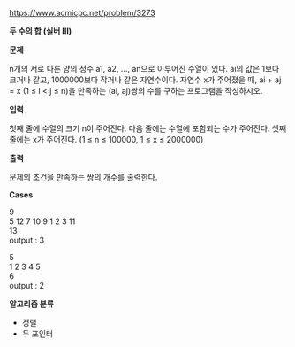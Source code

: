 https://www.acmicpc.net/problem/3273

**두 수의 합 (실버 III)**

**문제**

n개의 서로 다른 양의 정수 a1, a2, ..., an으로 이루어진 수열이 있다. ai의 값은 1보다 크거나 같고, 1000000보다 작거나 같은 자연수이다. 자연수 x가 주어졌을 때, ai + aj = x (1 ≤ i < j ≤ n)을 만족하는 (ai, aj)쌍의 수를 구하는 프로그램을 작성하시오.

**입력**

첫째 줄에 수열의 크기 n이 주어진다. 다음 줄에는 수열에 포함되는 수가 주어진다. 셋째 줄에는 x가 주어진다. (1 ≤ n ≤ 100000, 1 ≤ x ≤ 2000000)

**출력**

문제의 조건을 만족하는 쌍의 개수를 출력한다.

**Cases**

9 <br>
5 12 7 10 9 1 2 3 11 <br>
13<br>
output : 3

5<br>
1 2 3 4 5<br>
6<br>
output : 2

**알고리즘 분류**

- 정렬
- 두 포인터